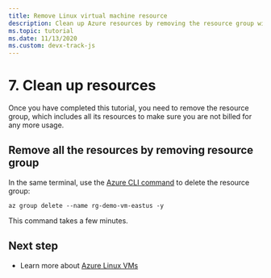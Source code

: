 ```yaml
---
title: Remove Linux virtual machine resource
description: Clean up Azure resources by removing the resource group with an Azure CLI command. 
ms.topic: tutorial
ms.date: 11/13/2020
ms.custom: devx-track-js
---
```


# 7. Clean up resources

Once you have completed this tutorial, you need to remove the resource group, which includes all its resources to make sure you are not billed for any more usage. 

## Remove all the resources by removing resource group

In the same terminal, use the [Azure CLI command](/cli/azure/group#az_group_delete) to delete the resource group:

```azurecli
az group delete --name rg-demo-vm-eastus -y
```

This command takes a few minutes. 

## Next step

* Learn more about [Azure Linux VMs](/azure/virtual-machines)
